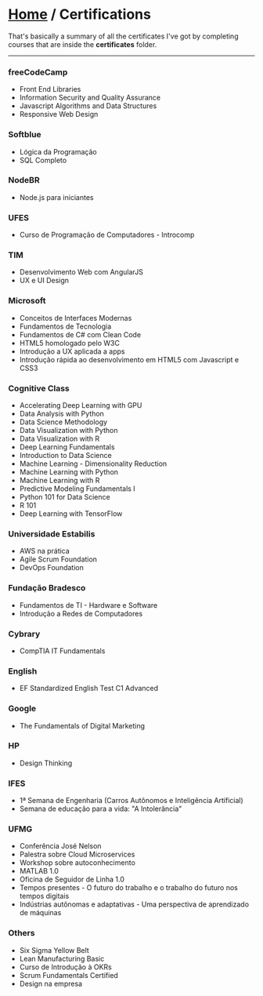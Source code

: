 # [Home](README.md) / Certifications

That's basically a summary of all the certificates I've got by completing courses that are inside the **certificates** folder.

---

### freeCodeCamp
- Front End Libraries
- Information Security and Quality Assurance
- Javascript Algorithms and Data Structures
- Responsive Web Design

### Softblue
- Lógica da Programação
- SQL Completo

### NodeBR
- Node.js para iniciantes

### UFES
- Curso de Programação de Computadores - Introcomp

### TIM
- Desenvolvimento Web com AngularJS
- UX e UI Design

### Microsoft
- Conceitos de Interfaces Modernas
- Fundamentos de Tecnologia
- Fundamentos de C# com Clean Code
- HTML5 homologado pelo W3C
- Introdução a UX aplicada a apps
- Introdução rápida ao desenvolvimento em HTML5 com Javascript e CSS3

### Cognitive Class
- Accelerating Deep Learning with GPU
- Data Analysis with Python
- Data Science Methodology
- Data Visualization with Python
- Data Visualization with R
- Deep Learning Fundamentals
- Introduction to Data Science
- Machine Learning - Dimensionality Reduction
- Machine Learning with Python
- Machine Learning with R
- Predictive Modeling Fundamentals I
- Python 101 for Data Science
- R 101
- Deep Learning with TensorFlow

### Universidade Estabilis
- AWS na prática
- Agile Scrum Foundation
- DevOps Foundation

### Fundação Bradesco
- Fundamentos de TI - Hardware e Software
- Introdução a Redes de Computadores

### Cybrary
- CompTIA IT Fundamentals

### English
- EF Standardized English Test C1 Advanced

### Google
- The Fundamentals of Digital Marketing

### HP
- Design Thinking

### IFES
- 1ª Semana de Engenharia (Carros Autônomos e Inteligência Artificial)
- Semana de educação para a vida: "A Intolerância"

### UFMG
- Conferência José Nelson
- Palestra sobre Cloud Microservices
- Workshop sobre autoconhecimento
- MATLAB 1.0
- Oficina de Seguidor de Linha 1.0
- Tempos presentes - O futuro do trabalho e o trabalho do futuro nos tempos digitais
- Indústrias autônomas e adaptativas - Uma perspectiva de aprendizado de máquinas

### Others
- Six Sigma Yellow Belt
- Lean Manufacturing Basic
- Curso de Introdução à OKRs
- Scrum Fundamentals Certified
- Design na empresa
